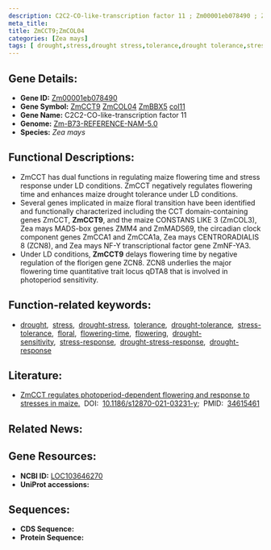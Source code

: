 ```yaml
---
description: C2C2-CO-like-transcription factor 11 ; Zm00001eb078490 ; Zea mays
meta_title:
title: ZmCCT9;ZmCOL04
categories: [Zea mays]
tags: [ drought,stress,drought stress,tolerance,drought tolerance,stress tolerance,floral,flowering time,flowering,drought sensitivity,stress response,drought stress response,drought response ]
---
```


## Gene Details:
- **Gene ID:**	[Zm00001eb078490](https://www.maizegdb.org/gene_center/gene/Zm00001eb078490)
- **Gene Symbol:** <u>ZmCCT9</u>&nbsp;<u>ZmCOL04</u>&nbsp;<u>ZmBBX5</u>&nbsp;<u>col11</u>
- **Gene Name:** C2C2-CO-like-transcription factor 11
- **Genome:** [Zm-B73-REFERENCE-NAM-5.0](https://www.maizegdb.org/genome/assembly/Zm-B73-REFERENCE-NAM-5.0)
- **Species:** *Zea mays*

## Functional Descriptions:
   - ZmCCT has dual functions in regulating maize flowering time and stress response under LD conditions. ZmCCT negatively regulates flowering time and enhances maize drought tolerance under LD conditions.
   - Several genes implicated in maize floral transition have been identified and functionally characterized including the CCT domain-containing genes ZmCCT, **ZmCCT9**, and the maize CONSTANS LIKE 3 (ZmCOL3), Zea mays MADS-box genes ZMM4 and ZmMADS69, the circadian clock component genes ZmCCA1 and ZmCCA1a, Zea mays CENTRORADIALIS 8 (ZCN8), and Zea mays NF-Y transcriptional factor gene ZmNF-YA3.
   - Under LD conditions, **ZmCCT9** delays flowering time by negative regulation of the florigen gene ZCN8. ZCN8 underlies the major flowering time quantitative trait locus qDTA8 that is involved in photoperiod sensitivity.

## Function-related keywords:
- [drought](/tags/drought/),&nbsp;&nbsp;[stress](/tags/stress/),&nbsp;&nbsp;[drought-stress](/tags/drought-stress/),&nbsp;&nbsp;[tolerance](/tags/tolerance/),&nbsp;&nbsp;[drought-tolerance](/tags/drought-tolerance/),&nbsp;&nbsp;[stress-tolerance](/tags/stress-tolerance/),&nbsp;&nbsp;[floral](/tags/floral/),&nbsp;&nbsp;[flowering-time](/tags/flowering-time/),&nbsp;&nbsp;[flowering](/tags/flowering/),&nbsp;&nbsp;[drought-sensitivity](/tags/drought-sensitivity/),&nbsp;&nbsp;[stress-response](/tags/stress-response/),&nbsp;&nbsp;[drought-stress-response](/tags/drought-stress-response/),&nbsp;&nbsp;[drought-response](/tags/drought-response/)

## Literature:
   - [ZmCCT regulates photoperiod-dependent flowering and response to stresses in maize.]( https://bmcplantbiol.biomedcentral.com/articles/10.1186/s12870-021-03231-y)&nbsp;&nbsp;DOI:&nbsp;&nbsp;[10.1186/s12870-021-03231-y](https://bmcplantbiol.biomedcentral.com/articles/10.1186/s12870-021-03231-y);&nbsp;&nbsp;PMID:&nbsp;&nbsp;[34615461](https://pubmed.ncbi.nlm.nih.gov/34615461/)

## Related News:

## Gene Resources:
- **NCBI ID:**  [LOC103646270](https://www.ncbi.nlm.nih.gov/gene/?term=LOC103646270)
- **UniProt accessions:** [](https://www.uniprot.org/uniprotkb//entry)



## Sequences:
- **CDS Sequence:**
- **Protein Sequence:**
